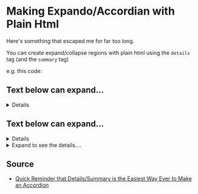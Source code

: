 # Making Expando/Accordian with Plain Html

Here's something that escaped me for far too long.

You can create expand/collapse regions with plain html using the `details` tag (and the `summary` tag)

e.g. this code:


## Text below can expand...

<details>Once expanded, this is the details you will see.</details>



## Text below can expand...

<details>This text can expand</details>

<details>
<summary>Expand to see the details....</summary>
Once expanded, this is the details you will see.
</details>



## Source

- [Quick Reminder that Details/Summary is the Easiest Way Ever to Make an Accordion](https://css-tricks.com/quick-reminder-that-details-summary-is-the-easiest-way-ever-to-make-an-accordion/)